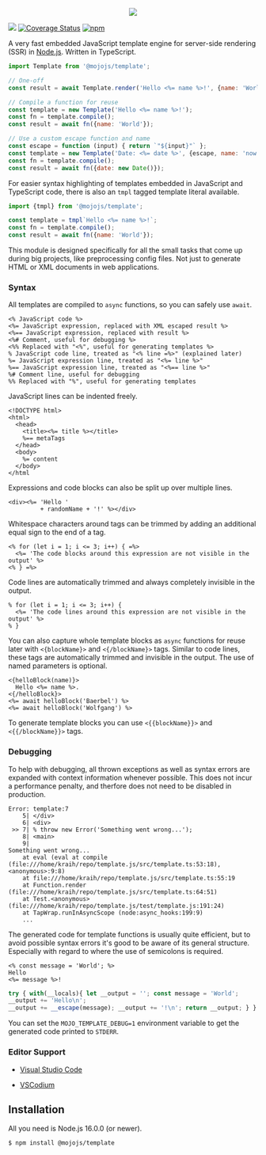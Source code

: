 <p align="center">
  <a href="https://mojojs.org">
    <picture>
      <source srcset="https://github.com/mojolicious/mojo.js/blob/main/docs/images/logo-dark.png?raw=true" media="(prefers-color-scheme: dark)">
      <img src="https://github.com/mojolicious/mojo.js/blob/main/docs/images/logo.png?raw=true" style="margin: 0 auto;">
    </picture>
  </a>
</p>

[![](https://github.com/mojolicious/template.js/workflows/test/badge.svg)](https://github.com/mojolicious/template.js/actions)
[![Coverage Status](https://coveralls.io/repos/github/mojolicious/template.js/badge.svg?branch=main)](https://coveralls.io/github/mojolicious/template.js?branch=main)
[![npm](https://img.shields.io/npm/v/@mojojs/template.svg)](https://www.npmjs.com/package/@mojojs/template)

A very fast embedded JavaScript template engine for server-side rendering (SSR) in [Node.js](https://nodejs.org/).
Written in TypeScript.

```js
import Template from '@mojojs/template';

// One-off
const result = await Template.render('Hello <%= name %>!', {name: 'World'});

// Compile a function for reuse
const template = new Template('Hello <%= name %>!');
const fn = template.compile();
const result = await fn({name: 'World'});

// Use a custom escape function and name
const escape = function (input) { return `"${input}"` };
const template = new Template('Date: <%= date %>', {escape, name: 'now.tmpl'});
const fn = template.compile();
const result = await fn({date: new Date()});
```

For easier syntax highlighting of templates embedded in JavaScript and TypeScript code, there is also an `tmpl` tagged
template literal available.

```js
import {tmpl} from '@mojojs/template';

const template = tmpl`Hello <%= name %>!`;
const fn = template.compile();
const result = await fn({name: 'World'});
```

This module is designed specifically for all the small tasks that come up during big projects, like preprocessing
config files. Not just to generate HTML or XML documents in web applications.

### Syntax

All templates are compiled to `async` functions, so you can safely use `await`.

```
<% JavaScript code %>
<%= JavaScript expression, replaced with XML escaped result %>
<%== JavaScript expression, replaced with result %>
<%# Comment, useful for debugging %>
<%% Replaced with "<%", useful for generating templates %>
% JavaScript code line, treated as "<% line =%>" (explained later)
%= JavaScript expression line, treated as "<%= line %>"
%== JavaScript expression line, treated as "<%== line %>"
%# Comment line, useful for debugging
%% Replaced with "%", useful for generating templates
```

JavaScript lines can be indented freely.

```
<!DOCTYPE html>
<html>
  <head>
    <title><%= title %></title>
    %== metaTags
  </head>
  <body>
    %= content
  </body>
</html
```

Expressions and code blocks can also be split up over multiple lines.

```
<div><%= 'Hello '
         + randomName + '!' %></div>
```

Whitespace characters around tags can be trimmed by adding an additional equal sign to the end of a tag.

```
<% for (let i = 1; i <= 3; i++) { =%>
  <%= 'The code blocks around this expression are not visible in the output' %>
<% } =%>
```

Code lines are automatically trimmed and always completely invisible in the output.

```
% for (let i = 1; i <= 3; i++) {
  <%= 'The code lines around this expression are not visible in the output' %>
% }
```

You can also capture whole template blocks as `async` functions for reuse later with `<{blockName}>` and
`<{/blockName}>` tags. Similar to code lines, these tags are automatically trimmed and invisible in the output. The use
of named parameters is optional.

```
<{helloBlock(name)}>
  Hello <%= name %>.
<{/helloBlock}>
<%= await helloBlock('Baerbel') %>
<%= await helloBlock('Wolfgang') %>
```

To generate template blocks you can use `<{{blockName}}>` and `<{{/blockName}}>` tags.

### Debugging

To help with debugging, all thrown exceptions as well as syntax errors are expanded with context information whenever
possible. This does not incur a performance penalty, and therfore does not need to be disabled in production.

```
Error: template:7
    5| </div>
    6| <div>
 >> 7| % throw new Error('Something went wrong...');
    8| <main>
    9|
Something went wrong...
    at eval (eval at compile (file:///home/kraih/repo/template.js/src/template.ts:53:18), <anonymous>:9:8)
    at file:///home/kraih/repo/template.js/src/template.ts:55:19
    at Function.render (file:///home/kraih/repo/template.js/src/template.ts:64:51)
    at Test.<anonymous> (file:///home/kraih/repo/template.js/test/template.js:191:24)
    at TapWrap.runInAsyncScope (node:async_hooks:199:9)
    ...
```

The generated code for template functions is usually quite efficient, but to avoid possible syntax errors it's good to
be aware of its general structure. Especially with regard to where the use of semicolons is required.

```
<% const message = 'World'; %>
Hello
<%= message %>!
```
```js
try { with(__locals){ let __output = ''; const message = 'World';
__output += 'Hello\n';
__output += __escape(message); __output += '!\n'; return __output; } } catch (error) { __context(error, __source) }
```

You can set the `MOJO_TEMPLATE_DEBUG=1` environment variable to get the generated code printed to `STDERR`.

### Editor Support

* [Visual Studio Code](https://marketplace.visualstudio.com/items?itemName=kraih.javascript-tmpl-support)

* [VSCodium](https://open-vsx.org/extension/kraih/javascript-tmpl-support)

## Installation

All you need is Node.js 16.0.0 (or newer).

```
$ npm install @mojojs/template
```
